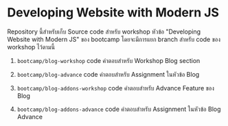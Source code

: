 # Developing Website with Modern JS

Repository นี้สำหรับเก็บ Source code สำหรับ workshop หัวข้อ "Developing Website with Modern JS" ของ bootcamp โดยจะมีการแยก branch สำหรับ code ของ workshop ไว้ตามนี้


1. `bootcamp/blog-workshop` code คำตอบสำหรับ Workshop Blog section

2. `bootcamp/blog-advance` code คำตอบสำหรับ Assignment ในหัวข้อ Blog

3. `bootcamp/blog-addons-workshop` code คำตอบสำหรับ Advance Feature ของ Blog

4. `bootcamp/blog-addons-advance` code คำตอบสำหรับ Assignment ในหัวข้อ Blog Advance
```